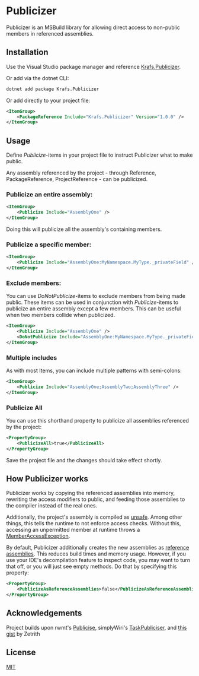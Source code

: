 # Publicizer
Publicizer is an MSBuild library for allowing direct access to non-public members in referenced assemblies.

## Installation
Use the Visual Studio package manager and reference [Krafs.Publicizer](https://www.nuget.org/packages/Krafs.Publicizer).

Or add via the dotnet CLI:
```bash
dotnet add package Krafs.Publicizer
```
Or add directly to your project file:
```xml
<ItemGroup>
    <PackageReference Include="Krafs.Publicizer" Version="1.0.0" />
</ItemGroup>
```

## Usage
Define _Publicize_-items in your project file to instruct Publicizer what to make public.

Any assembly referenced by the project - through Reference, PackageReference, ProjectReference - can be publicized.

### Publicize an entire assembly:
```xml
<ItemGroup>
    <Publicize Include="AssemblyOne" />
</ItemGroup>
```
Doing this will publicize all the assembly's containing members.

### Publicize a specific member:
```xml
<ItemGroup>
    <Publicize Include="AssemblyOne:MyNamespace.MyType._privateField" />
</ItemGroup>
```

### Exclude members:
You can use _DoNotPublicize_-items to exclude members from being made public. 
These items can be used in conjunction with _Publicize_-items to publicize an entire assembly except a few members.
This can be useful when two members collide when publicized.
```xml
<ItemGroup>
    <Publicize Include="AssemblyOne" />
    <DoNotPublicize Include="AssemblyOne:MyNamespace.MyType._privateField" />
</ItemGroup>
```

### Multiple includes
As with most Items, you can include multiple patterns with semi-colons:
```xml
<ItemGroup>
    <Publicize Include="AssemblyOne;AssemblyTwo;AssemblyThree" />
</ItemGroup>
```

### Publicize All
You can use this shorthand property to publicize all assemblies referenced by the project:
```xml
<PropertyGroup>
    <PublicizeAll>true</PublicizeAll>
</PropertyGroup>
```

Save the project file and the changes should take effect shortly.

## How Publicizer works
Publicizer works by copying the referenced assemblies into memory, rewriting the access modifiers to public, and feeding those assemblies to the compiler instead of the real ones.

Additionally, the project's assembly is compiled as [unsafe](https://docs.microsoft.com/en-us/dotnet/csharp/language-reference/unsafe-code/). Among other things, this tells the runtime to not enforce access checks. Without this, accessing an unpermitted member at runtime throws a [MemberAccessException](https://docs.microsoft.com/en-us/dotnet/api/system.memberaccessexception/).

By default, Publicizer additionally creates the new assemblies as [reference assemblies](https://docs.microsoft.com/en-us/dotnet/standard/assembly/reference-assemblies/). 
This reduces build times and memory usage. However, if you use your IDE's decompilation feature to inspect code, you may want to turn that off, or you will just see empty methods.
Do that by specifying this property:
```xml
<PropertyGroup>
    <PublicizeAsReferenceAssemblies>false</PublicizeAsReferenceAssemblies>
</PropertyGroup>
```
## Acknowledgements
Project builds upon rwmt's [Publicise](https://github.com/rwmt/Publicise), simplyWiri's [TaskPubliciser](https://github.com/simplyWiri/TaskPubliciser), and [this gist](https://gist.github.com/Zetrith/d86b1d84e993c8117983c09f1a5dcdcd) by Zetrith


## License
[MIT](https://choosealicense.com/licenses/mit/)
